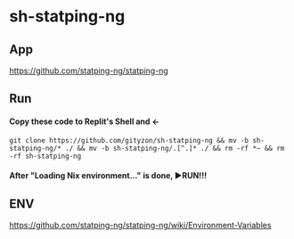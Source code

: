 # sh-statping-ng

## App
https://github.com/statping-ng/statping-ng

## Run

#### Copy these code to Replit's Shell and ←

   `git clone https://github.com/gityzon/sh-statping-ng && mv -b sh-statping-ng/* ./ && mv -b sh-statping-ng/.[^.]* ./ && rm -rf *~ && rm -rf sh-statping-ng`

#### After "Loading Nix environment..." is done, ▶RUN!!!

## ENV
https://github.com/statping-ng/statping-ng/wiki/Environment-Variables
